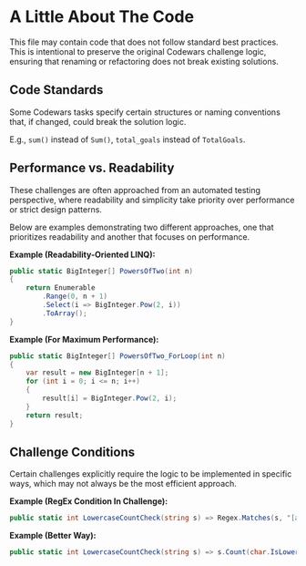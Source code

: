 # A Little About The Code

This file may contain code that does not follow standard best practices. This is intentional to preserve the original Codewars challenge logic, ensuring that renaming or refactoring does not break existing solutions.

## Code Standards

Some Codewars tasks specify certain structures or naming conventions that, if changed, could break the solution logic.  

E.g., `sum()` instead of `Sum()`, `total_goals` instead of `TotalGoals`.

## Performance vs. Readability

These challenges are often approached from an automated testing perspective, where readability and simplicity take priority over performance or strict design patterns.

Below are examples demonstrating two different approaches, one that prioritizes readability and another that focuses on performance.

**Example (Readability-Oriented LINQ):**

```csharp
public static BigInteger[] PowersOfTwo(int n)
{
    return Enumerable
        .Range(0, n + 1)
        .Select(i => BigInteger.Pow(2, i))
        .ToArray();
}
```

**Example (For Maximum Performance):**

```csharp
public static BigInteger[] PowersOfTwo_ForLoop(int n)
{
    var result = new BigInteger[n + 1];
    for (int i = 0; i <= n; i++)
    {
        result[i] = BigInteger.Pow(2, i);
    }
    return result;
}
```

## Challenge Conditions

Certain challenges explicitly require the logic to be implemented in specific ways, which may not always be the most efficient approach.

**Example (RegEx Condition In Challenge):**

```csharp
public static int LowercaseCountCheck(string s) => Regex.Matches(s, "[a-z]").Count;
```

**Example (Better Way):**

```csharp
public static int LowercaseCountCheck(string s) => s.Count(char.IsLower);
```